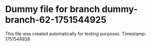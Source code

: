 # Dummy file for branch dummy-branch-62-1751544925

This file was created automatically for testing purposes.
Timestamp: 1751544928